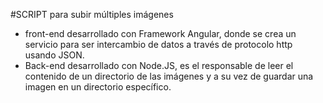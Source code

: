 #SCRIPT para subir múltiples imágenes
- front-end desarrollado con Framework Angular, donde se crea un servicio para ser intercambio de datos a través de protocolo http usando JSON. 
- Back-end desarrollado con Node.JS, es el responsable de leer el contenido de un directorio de las imágenes y a su vez de guardar una imagen en un directorio específico. 